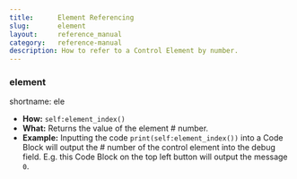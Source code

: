 ```yaml
---
title:      Element Referencing
slug:       element
layout:     reference_manual
category:   reference-manual
description: How to refer to a Control Element by number.
---
```


### element
  shortname: ele
  - **How:** `self:element_index()`
  - **What:** Returns the value of the element # number.
  - **Example:** Inputting the code `print(self:element_index())` into a Code Block will output the # number of the control element into the debug field. E.g. this Code Block on the top left button will output the message `0`.